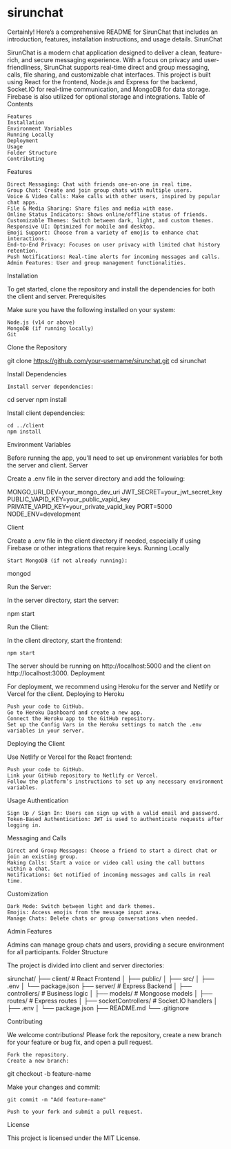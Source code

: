 # sirunchat
Certainly! Here’s a comprehensive README for SirunChat that includes an introduction, features, installation instructions, and usage details.
SirunChat

SirunChat is a modern chat application designed to deliver a clean, feature-rich, and secure messaging experience. With a focus on privacy and user-friendliness, SirunChat supports real-time direct and group messaging, calls, file sharing, and customizable chat interfaces. This project is built using React for the frontend, Node.js and Express for the backend, Socket.IO for real-time communication, and MongoDB for data storage. Firebase is also utilized for optional storage and integrations.
Table of Contents

    Features
    Installation
    Environment Variables
    Running Locally
    Deployment
    Usage
    Folder Structure
    Contributing

Features

    Direct Messaging: Chat with friends one-on-one in real time.
    Group Chat: Create and join group chats with multiple users.
    Voice & Video Calls: Make calls with other users, inspired by popular chat apps.
    File & Media Sharing: Share files and media with ease.
    Online Status Indicators: Shows online/offline status of friends.
    Customizable Themes: Switch between dark, light, and custom themes.
    Responsive UI: Optimized for mobile and desktop.
    Emoji Support: Choose from a variety of emojis to enhance chat interactions.
    End-to-End Privacy: Focuses on user privacy with limited chat history retention.
    Push Notifications: Real-time alerts for incoming messages and calls.
    Admin Features: User and group management functionalities.

Installation

To get started, clone the repository and install the dependencies for both the client and server.
Prerequisites

Make sure you have the following installed on your system:

    Node.js (v14 or above)
    MongoDB (if running locally)
    Git

Clone the Repository

git clone https://github.com/your-username/sirunchat.git
cd sirunchat

Install Dependencies

    Install server dependencies:

cd server
npm install

Install client dependencies:

    cd ../client
    npm install

Environment Variables

Before running the app, you’ll need to set up environment variables for both the server and client.
Server

Create a .env file in the server directory and add the following:

MONGO_URI_DEV=your_mongo_dev_uri
JWT_SECRET=your_jwt_secret_key
PUBLIC_VAPID_KEY=your_public_vapid_key
PRIVATE_VAPID_KEY=your_private_vapid_key
PORT=5000
NODE_ENV=development

Client

Create a .env file in the client directory if needed, especially if using Firebase or other integrations that require keys.
Running Locally

    Start MongoDB (if not already running):

mongod

Run the Server:

In the server directory, start the server:

npm start

Run the Client:

In the client directory, start the frontend:

    npm start

The server should be running on http://localhost:5000 and the client on http://localhost:3000.
Deployment

For deployment, we recommend using Heroku for the server and Netlify or Vercel for the client.
Deploying to Heroku

    Push your code to GitHub.
    Go to Heroku Dashboard and create a new app.
    Connect the Heroku app to the GitHub repository.
    Set up the Config Vars in the Heroku settings to match the .env variables in your server.

Deploying the Client

Use Netlify or Vercel for the React frontend:

    Push your code to GitHub.
    Link your GitHub repository to Netlify or Vercel.
    Follow the platform’s instructions to set up any necessary environment variables.

Usage
Authentication

    Sign Up / Sign In: Users can sign up with a valid email and password.
    Token-Based Authentication: JWT is used to authenticate requests after logging in.

Messaging and Calls

    Direct and Group Messages: Choose a friend to start a direct chat or join an existing group.
    Making Calls: Start a voice or video call using the call buttons within a chat.
    Notifications: Get notified of incoming messages and calls in real time.

Customization

    Dark Mode: Switch between light and dark themes.
    Emojis: Access emojis from the message input area.
    Manage Chats: Delete chats or group conversations when needed.

Admin Features

Admins can manage group chats and users, providing a secure environment for all participants.
Folder Structure

The project is divided into client and server directories:

sirunchat/
├── client/                # React Frontend
│   ├── public/
│   ├── src/
│   ├── .env
│   └── package.json
├── server/                # Express Backend
│   ├── controllers/       # Business logic
│   ├── models/            # Mongoose models
│   ├── routes/            # Express routes
│   ├── socketControllers/ # Socket.IO handlers
│   ├── .env
│   └── package.json
├── README.md
└── .gitignore

Contributing

We welcome contributions! Please fork the repository, create a new branch for your feature or bug fix, and open a pull request.

    Fork the repository.
    Create a new branch:

git checkout -b feature-name

Make your changes and commit:

    git commit -m "Add feature-name"

    Push to your fork and submit a pull request.

License

This project is licensed under the MIT License.
